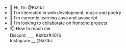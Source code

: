 - 👋 Hi, I’m @Kiztbz
- 👀 I’m interested in web development, music and poetry 
- 🌱 I’m currently learning Java and javascript 
- 💞️ I’m looking to collaborate on frontend projects
- 📫 How to reach me <br>
Discord ____ Kiztbz#4016<br>
Instagram __ @kiztbz

<!---
Kiztbz/Kiztbz is a ✨ special ✨ repository because its `README.md` (this file) appears on your GitHub profile.
You can click the Preview link to take a look at your changes.
--->
